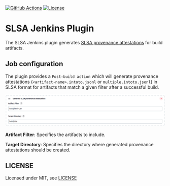 [![GitHub Actions](https://github.com/netomi/slsa-jenkins-plugin/workflows/GitHub%20CI/badge.svg?branch=main)](https://github.com/netomi/slsa-jenkins-plugin/actions)
[![License](https://img.shields.io/badge/license-MIT-green.svg)](LICENSE)

# SLSA Jenkins Plugin

The SLSA Jenkins plugin generates [SLSA provenance attestations](https://slsa.dev/provenance/) for build artifacts.

## Job configuration

The plugin provides a ```Post-build action``` which will generate provenance attestations
(`<artifact-name>.intoto.jsonl` or `multiple.intoto.jsonl`) in SLSA format for artifacts that
match a given filter after a successful build.

![job configuration](docs/images/jenkins-job-configuration.png)

**Artifact Filter**: Specifies the artifacts to include.

**Target Directory**: Specifies the directory where generated provenance attestations should be created.

## LICENSE

Licensed under MIT, see [LICENSE](LICENSE)

